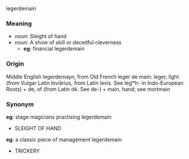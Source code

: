 legerdemain
### Meaning
+ _noun_: Sleight of hand
+ _noun_: A show of skill or deceitful cleverness
    + __eg__: financial legerdemain

### Origin

Middle English legerdemayn, from Old French leger de main: leger, light (from Vulgar Latin leviārius, from Latin levis. See legʷh- in Indo-European Roots) + de, of (from Latin dē. See de-) + main, hand; see mortmain

### Synonym

__eg__: stage magicians practising legerdemain

+ SLEIGHT OF HAND

__eg__: a classic piece of management legerdemain

+ TRICKERY


